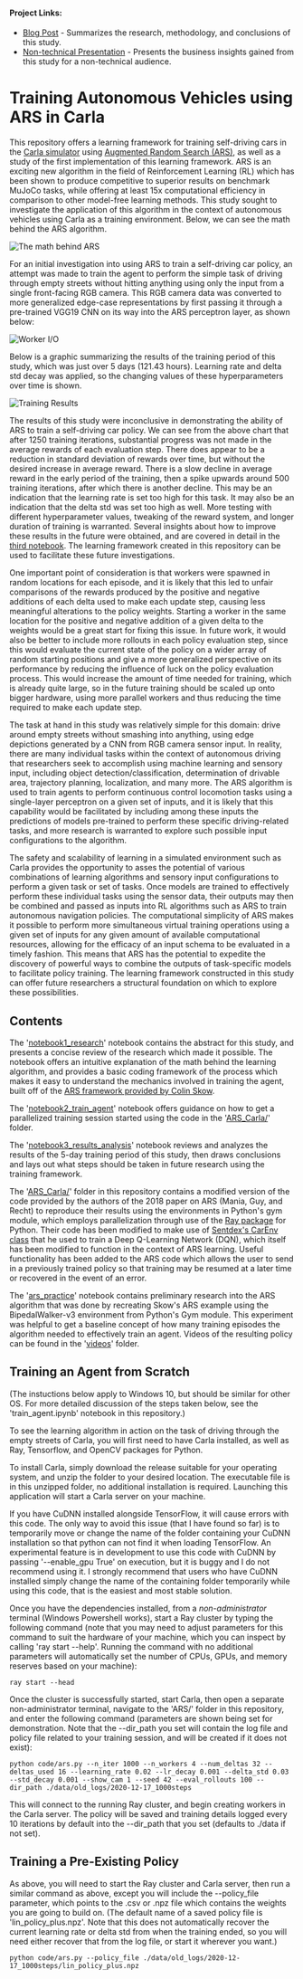 #### Project Links:
- [Blog Post](https://natecibik.medium.com/training-autonomous-vehicles-using-augmented-random-search-in-carla-19fcbe62b697) - Summarizes the research, methodology, and conclusions of this study.
- [Non-technical Presentation](https://youtu.be/ILbmBa5MAtI) - Presents the business insights gained from this study for a non-technical audience.

# Training Autonomous Vehicles using ARS in Carla

This repository offers a learning framework for training self-driving cars in the [Carla simulator](https://carla.org/) using [Augmented Random Search (ARS)](https://arxiv.org/pdf/1803.07055.pdf), as well as a study of the first implementation of this learning framework. ARS is an exciting new algorithm in the field of Reinforcement Learning (RL) which has been shown to produce competitive to superior results on benchmark MuJoCo tasks, while offering at least 15x computational efficiency in comparison to other model-free learning methods. This study sought to investigate the application of this algorithm in the context of autonomous vehicles using Carla as a training environment. Below, we can see the math behind the ARS algorithm.

![The math behind ARS](images/ars_formula_explained.png)

For an initial investigation into using ARS to train a self-driving car policy, an attempt was made to train the agent to perform the simple task of driving through empty streets without hitting anything using only the input from a single front-facing RGB camera. This RGB camera data was converted to more generalized edge-case representations by first passing it through a pre-trained VGG19 CNN on its way into the ARS perceptron layer, as shown below:

![Worker I/O](images/WorkerIO.png)

Below is a graphic summarizing the results of the training period of this study, which was just over 5 days (121.43 hours). Learning rate and delta std decay was applied, so the changing values of these hyperparameters over time is shown.

![Training Results](images/training_results.png)

The results of this study were inconclusive in demonstrating the ability of ARS to train a self-driving car policy. We can see from the above chart that after 1250 training iterations, substantial progress was not made in the average rewards of each evaluation step. There does appear to be a reduction in standard deviation of rewards over time, but without the desired increase in average reward. There is a slow decline in average reward in the early period of the training, then a spike upwards around 500 training iterations, after which there is another decline. This may be an indication that the learning rate is set too high for this task. It may also be an indication that the delta std was set too high as well. More testing with different hyperparameter values, tweaking of the reward system, and longer duration of training is warranted. Several insights about how to improve these results in the future were obtained, and are covered in detail in the [third notebook](notebook3_results_analysis.ipynb). The learning framework created in this repository can be used to facilitate these future investigations. 

One important point of consideration is that workers were spawned in random locations for each episode, and it is likely that this led to unfair comparisons of the rewards produced by the positive and negative additions of each delta used to make each update step, causing less meaningful alterations to the policy weights. Starting a worker in the same location for the positive and negative addition of a given delta to the weights would be a great start for fixing this issue. In future work, it would also be better to include more rollouts in each policy evaluation step, since this would evaluate the current state of the policy on a wider array of random starting positions and give a more generalized perspective on its performance by reducing the influence of luck on the policy evaluation process. This would increase the amount of time needed for training, which is already quite large, so in the future training should be scaled up onto bigger hardware, using more parallel workers and thus reducing the time required to make each update step.

The task at hand in this study was relatively simple for this domain: drive around empty streets without smashing into anything, using edge depictions generated by a CNN from RGB camera sensor input. In reality, there are many individual tasks within the context of autonomous driving that researchers seek to accomplish using machine learning and sensory input, including object detection/classification, determination of drivable area, trajectory planning, localization, and many more. The ARS algorithm is used to train agents to perform continuous control locomotion tasks using a single-layer perceptron on a given set of inputs, and it is likely that this capability would be facilitated by including among these inputs the predictions of models pre-trained to perform these specific driving-related tasks, and more research is warranted to explore such possible input configurations to the algorithm.

The safety and scalability of learning in a simulated environment such as Carla provides the opportunity to asses the potential of various combinations of learning algorithms and sensory input configurations to perform a given task or set of tasks. Once models are trained to effectively perform these individual tasks using the sensor data, their outputs may then be combined and passed as inputs into RL algorithms such as ARS to train autonomous navigation policies. The computational simplicity of ARS makes it possible to perform more simultaneous virtual training operations using a given set of inputs for any given amount of available computational resources, allowing for the efficacy of an input schema to be evaluated in a timely fashion. This means that ARS has the potential to expedite the discovery of powerful ways to combine the outputs of task-specific models to facilitate policy training. The learning framework constructed in this study can offer future researchers a structural foundation on which to explore these possibilities.


## Contents
The '[notebook1_research](notebook1_research.ipynb)' notebook contains the abstract for this study, and presents a concise review of the research which made it possible. The notebook offers an intuitive explanation of the math behind the learning algorithm, and provides a basic coding framework of the process which makes it easy to understand the mechanics involved in training the agent, built off of the [ARS framework provided by Colin Skow](https://github.com/colinskow/move37/tree/master/ars). 

The '[notebook2_train_agent](notebook2_train_agent.ipynb)' notebook offers guidance on how to get a parallelized training session started using the code in the '[ARS_Carla/](ARS_Carla/)' folder.

The '[notebook3_results_analysis](notebook3_results_analysis.ipynb)' notebook reviews and analyzes the results of the 5-day training period of this study, then draws conclusions and lays out what steps should be taken in future research using the training framework.

The '[ARS_Carla/](ARS_Carla/)' folder in this repository contains a modified version of the code provided by the authors of the 2018 paper on ARS (Mania, Guy, and Recht) to reproduce their results using the environments in Python's gym module, which employs parallelization through use of the [Ray package](https://docs.ray.io/en/latest/) for Python. Their code has been modified to make use of [Sentdex's CarEnv class](https://pythonprogramming.net/reinforcement-learning-self-driving-autonomous-cars-carla-python/) that he used to train a Deep Q-Learning Network (DQN), which itself has been modified to function in the context of ARS learning. Useful functionality has been added to the ARS code which allows the user to send in a previously trained policy so that training may be resumed at a later time or recovered in the event of an error.

The '[ars_practice](ars_practice.ipynb)' notebook contains preliminary research into the ARS algorithm that was done by recreating Skow's ARS example using the BipedalWalker-v3 environment from Python's Gym module. This experiment was helpful to get a baseline concept of how many training episodes the algorithm needed to effectively train an agent. Videos of the resulting policy can be found in the '[videos](videos/)' folder.


## Training an Agent from Scratch
(The instuctions below apply to Windows 10, but should be similar for other OS. For more detailed discussion of the steps taken below, see the 'train_agent.ipynb' notebook in this repository.)

To see the learning algorithm in action on the task of driving through the empty streets of Carla, you will first need to have Carla installed, as well as Ray, Tensorflow, and OpenCV packages for Python.

To install Carla, simply download the release suitable for your operating system, and unzip the folder to your desired location. The executable file is in this unzipped folder, no additional installation is required. Launching this application will start a Carla server on your machine.

If you have CuDNN installed alongside TensorFlow, it will cause errors with this code. The only way to avoid this issue (that I have found so far) is to temporarily move or change the name of the folder containing your CuDNN installation so that python can not find it when loading TensorFlow. An experimental feature is in development to use this code with CuDNN by passing '--enable_gpu True' on execution, but it is buggy and I do not recommend using it. I strongly recommend that users who have CuDNN installed simply change the name of the containing folder temporarily while using this code, that is the easiest and most stable solution.

Once you have the dependencies installed, from a *non-administrator* terminal (Windows Powershell works), start a Ray cluster by typing the following command (note that you may need to adjust parameters for this command to suit the hardware of your machine, which you can inspect by calling 'ray start --help'. Running the command with no additional parameters will automatically set the number of CPUs, GPUs, and memory reserves based on your machine):

```
ray start --head
```

Once the cluster is successfully started, start Carla, then open a separate non-administrator terminal, navigate to the 'ARS/' folder in this repository, and enter the following command (parameters are shown being set for demonstration. Note that the --dir_path you set will contain the log file and policy file related to your training session, and will be created if it does not exist):

```
python code/ars.py --n_iter 1000 --n_workers 4 --num_deltas 32 --deltas_used 16 --learning_rate 0.02 --lr_decay 0.001 --delta_std 0.03 --std_decay 0.001 --show_cam 1 --seed 42 --eval_rollouts 100 --dir_path ./data/old_logs/2020-12-17_1000steps
```

This will connect to the running Ray cluster, and begin creating workers in the Carla server. The policy will be saved and training details logged every 10 iterations by default into the --dir_path that you set (defaults to ./data if not set).


## Training a Pre-Existing Policy
As above, you will need to start the Ray cluster and Carla server, then run a similar command as above, except you will include the --policy_file parameter, which points to the .csv or .npz file which contains the weights you are going to build on. (The default name of a saved policy file is 'lin_policy_plus.npz'. Note that this does not automatically recover the current learning rate or delta std from when the training ended, so you will need either recover that from the log file, or start it wherever you want.)

```
python code/ars.py --policy_file ./data/old_logs/2020-12-17_1000steps/lin_policy_plus.npz
```